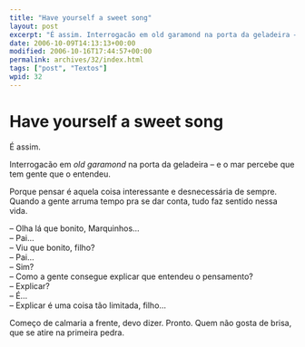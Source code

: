 ```yaml
---
title: "Have yourself a sweet song"
layout: post
excerpt: "É assim. Interrogacão em old garamond na porta da geladeira – e o mar percebe que tem gente que o entendeu. Porque pensar é aquela coisa interessante e desnecessária de sempre. Quando a gente arruma tempo pra se dar conta, tudo faz sentido nessa vida. – Olha lá que bonito, Marquinhos… – Pai… – Viu […]"
date: 2006-10-09T14:13:13+00:00
modified: 2006-10-16T17:44:57+00:00
permalink: archives/32/index.html
tags: ["post", "Textos"]
wpid: 32
---
```


# Have yourself a sweet song

É assim.

Interrogacão em *old garamond* na porta da geladeira – e o mar percebe que tem gente que o entendeu.

Porque pensar é aquela coisa interessante e desnecessária de sempre. Quando a gente arruma tempo pra se dar conta, tudo faz sentido nessa vida.

– Olha lá que bonito, Marquinhos…  
– Pai…  
– Viu que bonito, filho?  
– Pai…  
– Sim?  
– Como a gente consegue explicar que entendeu o pensamento?  
– Explicar?  
– É…  
– Explicar é uma coisa tão limitada, filho…

Começo de calmaria a frente, devo dizer. Pronto. Quem não gosta de brisa, que se atire na primeira pedra.